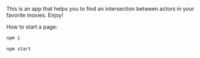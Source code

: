 This is an app that helps you to find an intersection between actors in your favorite movies. Enjoy!

How to start a page:

```bash
npm i
```
```bash
npm start
```
